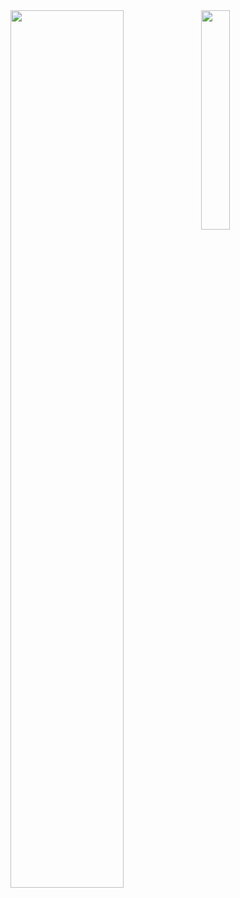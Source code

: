 <img align="left" width="60%" src="https://github-readme-stats.vercel.app/api?username=salimno1&show_icons=true&bg_color=00000000"/>
<img align="left" width="30%" src="https://github-readme-stats.vercel.app/api/top-langs/?username=salimno1&layout=compact)](https://github.com/anuraghazra/github-readme-stats"/>


